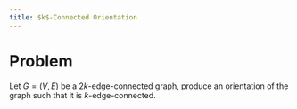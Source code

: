 ```yaml
---
title: $k$-Connected Orientation
---
```


# Problem
Let $G=(V,E)$ be a $2k$-edge-connected graph, produce an orientation of the graph such that it is $k$-edge-connected.